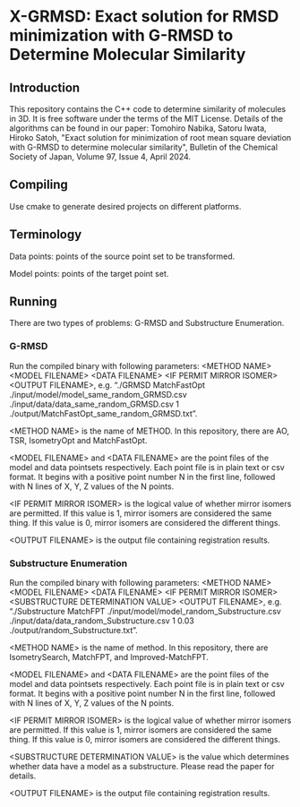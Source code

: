# X-GRMSD: Exact solution for RMSD minimization with G-RMSD to Determine Molecular Similarity

## Introduction
This repository contains the C++ code to determine similarity of molecules in 3D. It is free software under the terms of the MIT License. Details of the algorithms can be found in our paper:
Tomohiro Nabika, Satoru Iwata, Hiroko Satoh, "Exact solution for minimization of root mean square deviation with G-RMSD to determine molecular similarity", Bulletin of the Chemical Society of Japan, Volume 97, Issue 4, April 2024.
## Compiling
Use cmake to generate desired projects on different platforms.

## Terminology
Data points: points of the source point set to be transformed.

Model points: points of the target point set.

## Running

There are two types of problems: G-RMSD and Substructure Enumeration. 

### G-RMSD 

Run the compiled binary with following parameters: \<METHOD NAME\> \<MODEL FILENAME\> \<DATA FILENAME\> \<IF PERMIT MIRROR ISOMER\>  \<OUTPUT FILENAME\>, e.g. “./GRMSD MatchFastOpt ./input/model/model_same_random_GRMSD.csv ./input/data/data_same_random_GRMSD.csv 1 ./output/MatchFastOpt_same_random_GRMSD.txt”.

\<METHOD NAME\> is the name of METHOD. In this repository, there are AO, TSR, IsometryOpt and MatchFastOpt.
 
\<MODEL FILENAME\> and \<DATA FILENAME\> are the point files of the model and data pointsets respectively. Each point file is in plain text or csv format. It begins with a positive point number N in the first line, followed with N lines of X, Y, Z values of the N points.

\<IF PERMIT MIRROR ISOMER\> is the logical value of whether mirror isomers are permitted. If this value is 1, mirror isomers are considered the same thing. If this value is 0, mirror isomers are considered the different things.

\<OUTPUT FILENAME\> is the output file containing registration results. 
 
### Substructure Enumeration

Run the compiled binary with following parameters: \<METHOD NAME\> \<MODEL FILENAME\> \<DATA FILENAME\> \<IF PERMIT MIRROR ISOMER\> \<SUBSTRUCTURE DETERMINATION VALUE\> \<OUTPUT FILENAME\>, e.g. “./Substructure MatchFPT ./input/model/model_random_Substructure.csv ./input/data/data_random_Substructure.csv 1 0.03 ./output/random_Substructure.txt”.

\<METHOD NAME\> is the name of method. In this repository, there are IsometrySearch, MatchFPT, and Improved-MatchFPT.
 
\<MODEL FILENAME\> and \<DATA FILENAME\> are the point files of the model and data pointsets respectively. Each point file is in plain text or csv format. It begins with a positive point number N in the first line, followed with N lines of X, Y, Z values of the N points.

\<IF PERMIT MIRROR ISOMER\> is the logical value of whether mirror isomers are permitted. If this value is 1, mirror isomers are considered the same thing. If this value is 0, mirror isomers are considered the different things.

\<SUBSTRUCTURE DETERMINATION VALUE\> is the value which determines whether data have a model as a substructure. Please read the paper for details.

\<OUTPUT FILENAME\> is the output file containing registration results.
